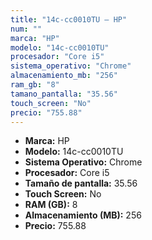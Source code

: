 ```yaml
---
title: "14c-cc0010TU — HP"
num: ""
marca: "HP"
modelo: "14c-cc0010TU"
procesador: "Core i5"
sistema_operativo: "Chrome"
almacenamiento_mb: "256"
ram_gb: "8"
tamano_pantalla: "35.56"
touch_screen: "No"
precio: "755.88"
---
```

<ul>
<li><strong>Marca:</strong> HP</li>
<li><strong>Modelo:</strong> 14c-cc0010TU</li>
<li><strong>Sistema Operativo:</strong> Chrome</li>
<li><strong>Procesador:</strong> Core i5 </li>
<li><strong>Tamaño de pantalla:</strong> 35.56</li>
<li><strong>Touch Screen:</strong> No</li>
<li><strong>RAM (GB):</strong> 8</li>
<li><strong>Almacenamiento (MB):</strong> 256</li>
<li><strong>Precio:</strong> 755.88</li>
</ul>